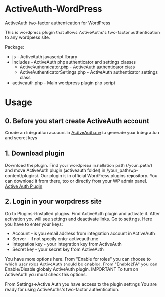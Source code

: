 ActiveAuth-WordPress
====================

ActiveAuth two-factor authentication for WordPress

This is wordpress plugin that allows ActiveAuths's two-factor authentication to any wordpress site.

Package:
<ul>
  <li>js - ActiveAuth javascript library</li>
  <li>includes - ActiveAuth php authenticator and settings classes
    <ul>
      <li>ActiveAuthenticator.php - ActiveAuth authenticator class</li>
      <li>ActiveAuthenticatorSettings.php - ActiveAuth authenticator settings class</li>
    </ul>
  </li>
  <li>activeauth.php - Main wordpress plugin php script</li>
</ul>

Usage
====================

<h2>0. Before you start create ActiveAuth account</h2>
<p>
Create an integration account in <a href="http://activeauth.me">ActiveAuth.me</a> to generate your integration and secret keys
</p>

<h2>1. Download plugin</h2>
<p>
Download the plugin. Find your wordpress installation path (/your_path/) and move ActiveAuth plugin (activeauth folder) in /your_path/wp-content/plugins/.
Our plugin is in official WordPress plugins repository. You can download it from there, too or directly from your WP admin panel.
<a href="https://wordpress.org/plugins/active-auth/">Active Auth Plugin</a>
</p>

<h2>2. Login in your worpdress site</h2>
<p>
Go to Plugins->Installed plugins. Find ActiveAuth plugin and activate it. After activation you will see settings and deactivate links. Go to settings. Here you have to enter your keys:
<ul>
  <li>Account - is you email address from integration account in ActiveAuth</li>
  <li>Server - if not specily enter activeauth.me</li>
  <li>Integration key - your integration key from ActiveAuth</li>
  <li>Secret key - your secret key from ActiveAuth</li>
</ul>
You have more options here.
From "Enable for roles" you can choose to which user roles ActiveAuth should be enabled.
From "Enable2FA" you can Enable/Disable globaly ActiveAuth plugin. IMPORTANT To turn on ActiveAuth you must check this options.
</p>

From Settings->Active Auth you have access to the plugin settings
You are ready for using ActiveAuths's two-factor authentication.

